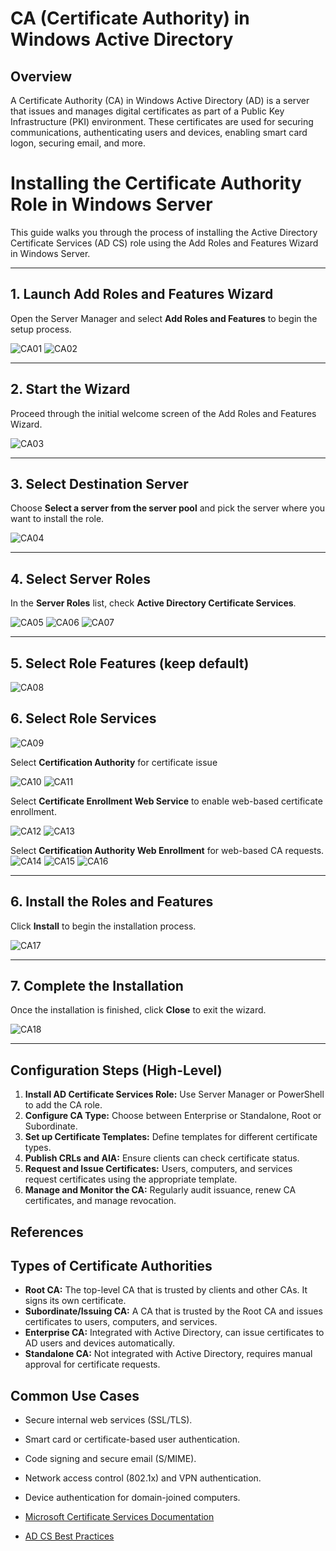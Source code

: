 # CA (Certificate Authority) in Windows Active Directory
## Overview
A Certificate Authority (CA) in Windows Active Directory (AD) is a server that issues and manages digital certificates as part of a Public Key Infrastructure (PKI) environment. These certificates are used for securing communications, authenticating users and devices, enabling smart card logon, securing email, and more.

# Installing the Certificate Authority Role in Windows Server

This guide walks you through the process of installing the Active Directory Certificate Services (AD CS) role using the Add Roles and Features Wizard in Windows Server.

---

## 1. Launch Add Roles and Features Wizard
Open the Server Manager and select **Add Roles and Features** to begin the setup process.

![CA01](Screenshot/ADCS/CA01.png)
![CA02](Screenshot/ADCS/CA02.png)

---

## 2. Start the Wizard
Proceed through the initial welcome screen of the Add Roles and Features Wizard.

![CA03](Screenshot/ADCS/CA03.png)

---

## 3. Select Destination Server
Choose **Select a server from the server pool** and pick the server where you want to install the role.

![CA04](Screenshot/ADCS/CA04.png)

---

## 4. Select Server Roles
In the **Server Roles** list, check **Active Directory Certificate Services**.

![CA05](Screenshot/ADCS/CA05.png)
![CA06](Screenshot/ADCS/CA06.png)
![CA07](Screenshot/ADCS/CA07.png)

---

## 5. Select Role Features (keep default)
![CA08](Screenshot/ADCS/CA08.png)

## 6. Select Role Services
![CA09](Screenshot/ADCS/CA09.png)

Select **Certification Authority** for certificate issue

![CA10](Screenshot/ADCS/CA10.png)
![CA11](Screenshot/ADCS/CA11.png)

Select **Certificate Enrollment Web Service** to enable web-based certificate enrollment.

![CA12](Screenshot/ADCS/CA12.png)
![CA13](Screenshot/ADCS/CA13.png)

Select **Certification Authority Web Enrollment** for web-based CA requests.
![CA14](Screenshot/ADCS/CA14.png)
![CA15](Screenshot/ADCS/CA15.png)
![CA16](Screenshot/ADCS/CA16.png)

---

## 6. Install the Roles and Features
Click **Install** to begin the installation process.

![CA17](Screenshot/ADCS/CA17.png)

---

## 7. Complete the Installation
Once the installation is finished, click **Close** to exit the wizard.

![CA18](Screenshot/ADCS/CA18.png)

---
## Configuration Steps (High-Level)

1. **Install AD Certificate Services Role:** Use Server Manager or PowerShell to add the CA role.
2. **Configure CA Type:** Choose between Enterprise or Standalone, Root or Subordinate.
3. **Set up Certificate Templates:** Define templates for different certificate types.
4. **Publish CRLs and AIA:** Ensure clients can check certificate status.
5. **Request and Issue Certificates:** Users, computers, and services request certificates using the appropriate template.
6. **Manage and Monitor the CA:** Regularly audit issuance, renew CA certificates, and manage revocation.

## References
## Types of Certificate Authorities
- **Root CA:** The top-level CA that is trusted by clients and other CAs. It signs its own certificate.
- **Subordinate/Issuing CA:** A CA that is trusted by the Root CA and issues certificates to users, computers, and services.
- **Enterprise CA:** Integrated with Active Directory, can issue certificates to AD users and devices automatically.
- **Standalone CA:** Not integrated with Active Directory, requires manual approval for certificate requests.

## Common Use Cases
- Secure internal web services (SSL/TLS).
- Smart card or certificate-based user authentication.
- Code signing and secure email (S/MIME).
- Network access control (802.1x) and VPN authentication.
- Device authentication for domain-joined computers.

- [Microsoft Certificate Services Documentation](https://learn.microsoft.com/en-us/windows-server/certmgr/)
- [AD CS Best Practices](https://learn.microsoft.com/en-us/windows-server/certmgr/certificate-authority-best-practices)
